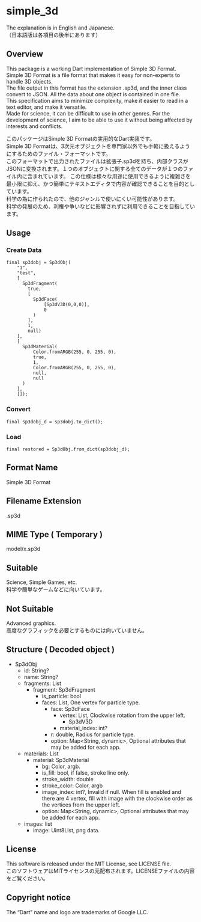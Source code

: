 # simple_3d

The explanation is in English and Japanese.  
（日本語版は各項目の後半にあります）  

## Overview
This package is a working Dart implementation of Simple 3D Format.  
Simple 3D Format is a file format that makes it easy for non-experts to handle 3D objects.  
The file output in this format has the extension .sp3d, and the inner class convert to JSON. All the data about one object is contained in one file.  
This specification aims to minimize complexity, make it easier to read in a text editor, and make it versatile.  
Made for science, it can be difficult to use in other genres. 
For the development of science, I aim to be able to use it without being affected by interests and conflicts.

このパッケージはSimple 3D Formatの実用的なDart実装です。  
Simple 3D Formatは、3次元オブジェクトを専門家以外でも手軽に扱えるようにするためのファイル・フォーマットです。  
このフォーマットで出力されたファイルは拡張子.sp3dを持ち、内部クラスがJSONに変換されます。１つのオブジェクトに関する全てのデータが１つのファイル内に含まれています。
この仕様は様々な用途に使用できるように複雑さを最小限に抑え、かつ簡単にテキストエディタで内容が確認できることを目的としています。  
科学の為に作られたので、他のジャンルで使いにくい可能性があります。  
科学の発展のため、利権や争いなどに影響されずに利用できることを目指しています。  

## Usage
### Create Data
    final sp3dobj = Sp3dObj(
        "1",
        "test",
        [
          Sp3dFragment(
            true,
            [
              Sp3dFace(
                  [Sp3dV3D(0,0,0)],
                  0
              )
            ],
            1,
            null)
        ],
        [
          Sp3dMaterial(
              Color.fromARGB(255, 0, 255, 0),
              true,
              1,
              Color.fromARGB(255, 0, 255, 0),
              null,
              null
          )
        ],
        []);
### Convert
    final sp3dobj_d = sp3dobj.to_dict();
### Load
    final restored = Sp3dObj.from_dict(sp3dobj_d);

## Format Name
Simple 3D Format

## Filename Extension
.sp3d

## MIME Type ( Temporary )
model/x.sp3d

## Suitable
Science, Simple Games, etc.   
科学や簡単なゲームなどに向いています。

## Not Suitable
Advanced graphics.  
高度なグラフィックを必要とするものには向いていません。

## Structure ( Decoded object )
- Sp3dObj
    - id: String?
    - name: String?
    - fragments: List
        - fragment: Sp3dFragment
            - is_particle: bool
            - faces: List, One vertex for particle type.
                - face: Sp3dFace
                    - vertex: List, Clockwise rotation from the upper left.
                        - Sp3dV3D
                    - material_index: int?
                - r: double, Radius for particle type.
                - option: Map<String, dynamic>, Optional attributes that may be added for each app.
    - materials: List
        - material: Sp3dMaterial
            - bg: Color, argb.
            - is_fill: bool, if false, stroke line only.
            - stroke_width: double
            - stroke_color: Color, argb
            - image_index: int?, Invalid if null. When fill is enabled and there are 4 vertex, fill with image with the clockwise order as the vertices from the upper left.
            - option: Map<String, dynamic>, Optional attributes that may be added for each app.
    - images: list
        - image: Uint8List, png data.

## License
This software is released under the MIT License, see LICENSE file.  
このソフトウェアはMITライセンスの元配布されます。LICENSEファイルの内容をご覧ください。

## Copyright notice
The “Dart” name and logo are trademarks of Google LLC.